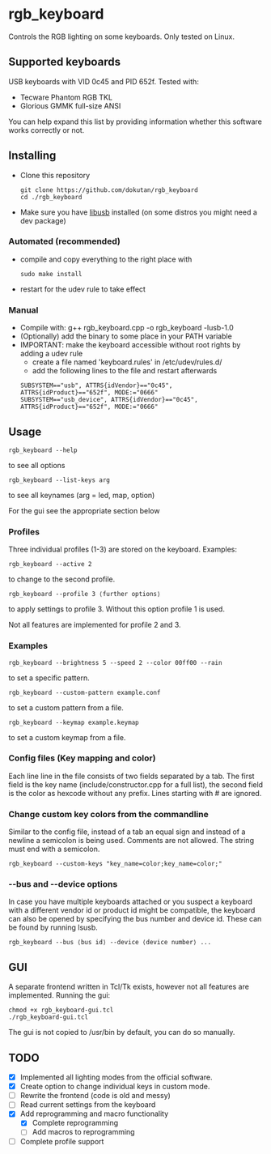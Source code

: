# rgb_keyboard
Controls the RGB lighting on some keyboards. Only tested on Linux.

## Supported keyboards
USB keyboards with VID 0c45 and PID 652f. 
Tested with:
- Tecware Phantom RGB TKL
- Glorious GMMK full-size ANSI

You can help expand this list by providing information whether this software works correctly or not.

## Installing
- Clone this repository
    ```
    git clone https://github.com/dokutan/rgb_keyboard
    cd ./rgb_keyboard
    ```
- Make sure you have [libusb](https://libusb.info/) installed (on some distros you might need a dev package)

### Automated (recommended)
- compile and copy everything to the right place with
    ```
    sudo make install
    ```
- restart for the udev rule to take effect

### Manual
- Compile with:
    g++ rgb_keyboard.cpp -o rgb_keyboard -lusb-1.0
- (Optionally) add the binary to some place in your PATH variable
- IMPORTANT: make the keyboard accessible without root rights by adding a udev rule
  - create a file named 'keyboard.rules' in /etc/udev/rules.d/
  - add the following lines to the file and restart afterwards
  ```
  SUBSYSTEM=="usb", ATTRS{idVendor}=="0c45", ATTRS{idProduct}=="652f", MODE:="0666"
  SUBSYSTEM=="usb_device", ATTRS{idVendor}=="0c45", ATTRS{idProduct}=="652f", MODE:="0666"
  ```

## Usage
    rgb_keyboard --help
to see all options

    rgb_keyboard --list-keys arg
to see all keynames (arg = led, map, option)

For the gui see the appropriate section below

### Profiles

Three individual profiles (1-3) are stored on the keyboard. Examples:

    rgb_keyboard --active 2
to change to the second profile.

    rgb_keyboard --profile 3 ⟨further options⟩
to apply settings to profile 3. Without this option profile 1 is used.

Not all features are implemented for profile 2 and 3.

### Examples
    
    rgb_keyboard --brightness 5 --speed 2 --color 00ff00 --rain
to set a specific pattern.
    
    rgb_keyboard --custom-pattern example.conf
to set a custom pattern from a file.

    rgb_keyboard --keymap example.keymap
to set a custom keymap from a file.

### Config files (Key mapping and color)

Each line line in the file consists of two fields separated by a tab. The first field is the key name (include/constructor.cpp for a full list), the second field is the color as hexcode without any prefix. Lines starting with # are ignored.

### Change custom key colors from the commandline

Similar to the config file, instead of a tab an equal sign and instead of a newline a semicolon is being used. Comments are not allowed. The string must end with a semicolon.

    rgb_keyboard --custom-keys "key_name=color;key_name=color;"

### --bus and --device options

In case you have multiple keyboards attached or you suspect a keyboard with a different vendor id or product id might be compatible, the keyboard can also be opened by specifying the bus number and device id. These can be found by running lsusb.

```
rgb_keyboard --bus ⟨bus id⟩ --device ⟨device number⟩ ...
```

## GUI

A separate frontend written in Tcl/Tk exists, however not all features are implemented. Running the gui:
```
chmod +x rgb_keyboard-gui.tcl
./rgb_keyboard-gui.tcl
```
The gui is not copied to /usr/bin by default, you can do so manually.

## TODO
- [x] Implemented all lighting modes from the official software.
- [x] Create option to change individual keys in custom mode.
- [ ] Rewrite the frontend (code is old and messy)
- [ ] Read current settings from the keyboard
- [x] Add reprogramming and macro functionality
  - [x] Complete reprogramming
  - [ ] Add macros to reprogramming
- [ ] Complete profile support

